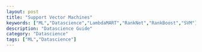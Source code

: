 ```yaml
---
layout: post
title: "Support Vector Machines"
keywords: ["ML","Datascience","LambdaMART","RankNet","RankBoost","SVM"]
description: "Datascience Guide"
category: "Datascience"
tags: ["ML","Datascience"]
---
```

